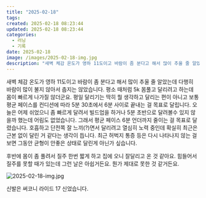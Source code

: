 ```yaml
---
title: "2025-02-18"
tags:
created: 2025-02-18 08:23:44
updated: 2025-02-18 08:23:44
categories:
  - 러닝
  - 기록
date: 2025-02-18
image: /images/2025-02-18-img.jpg
description: "새벽 체감 온도가 영하 11도이고 바람이 좀 분다고 해서 많이 추울 줄 알았는데 다행히 바람이 많이 불지 않아서 춥지는 않았습니다. 평소 때처럼 5k 몸풀고 달리려고 하는데 몸이 빠르게 나가질 않더군요. 평일 달리기는 딱히 뭘 생각하고 달리는 편이 아니고 보통 평균 페이스를 컨디션에 따"
---
```


새벽 체감 온도가 영하 11도이고 바람이 좀 분다고 해서 많이 추울 줄 알았는데 다행히 바람이 많이 불지 않아서 춥지는 않았습니다.
평소 때처럼 5k 몸풀고 달리려고 하는데 몸이 빠르게 나가질 않더군요. 평일 달리기는 딱히 뭘 생각하고 달리는 편이 아니고 보통 평균 페이스를 컨디션에 따라 5분 30초에서 6분 사이로 끝내는 걸 목표로 달립니다.
오늘은 어제 쉬었으니 좀 빠르게 달려서 빌드업을 하거나 5분 초반으로 달려볼수 있지 않을까 했는데 어림도 없었습니다. 그래서 평균 페이스 6분 언더까지 줄이는 걸 목표로 달렸습니다.
호흡하고 단전쪽 잘 느끼(?)면서 달리려고 열심히 노력 중인데 확실히 최근은 근본 없이 달린 거 같다는 생각이 듭니다. 최근 허벅지 통증 등은 다시 나타나지 않는 걸 보면 그동안 균형이 안좋은 상태로 달린게 아닌가 싶습니다.

후반에 몸이 좀 풀려서 질주 한번 짧게 하고 집에 오니 잘달리고 온 것 같아요. 힘들어서 질주를 못할 때가 있는데 그런 날은 아쉽거든요. 뭔가 제대로 못한 것 같거든요.

 
 ![2025-02-18-img.jpg](/images/2025-02-18-img.jpg)
 
 

신발은 써코니 라이드 17 신었습니다.
